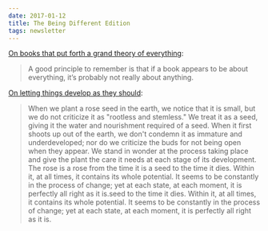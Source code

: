 ```yaml
---
date: 2017-01-12
title: The Being Different Edition
tags: newsletter
---
```


[On books that put forth a grand theory of everything](https://www.currentaffairs.org/2018/03/the-intellectual-we-deserve):

> A good principle to remember is that if a book appears to be about everything, it’s probably not really about anything.

[On letting things develop as they should](http://theinnergame.com/inner-game-books/the-inner-game-of-tennis/): 

> When we plant a rose seed in the earth, we notice that it is small, but we do not criticize it as "rootless and stemless." We treat it as a seed, giving it the water and nourishment required of a seed. When it first shoots up out of the earth, we don't condemn it as immature and underdeveloped; nor do we criticize the buds for not being open when they appear. We stand in wonder at the process taking place and give the plant the care it needs at each stage of its development. The rose is a rose from the time it is a seed to the time it dies. Within it, at all times, it contains its whole potential. It seems to be constantly in the process of change; yet at each state, at each moment, it is perfectly all right as it is.seed to the time it dies. Within it, at all times, it contains its whole potential. It seems to be constantly in the process of change; yet at each state, at each moment, it is perfectly all right as it is.